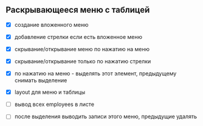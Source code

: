 ## Раскрывающееся меню с таблицей

* [x] создание вложенного меню
* [x] добавление стрелки если есть вложенное меню
* [x] скрывание/открывание меню по нажатию на меню
* [x] скрывание/открывание только по нажатию стрелки
* [x] по нажатию на меню - выделять этот элемент, предыдущему снимать выделение 
* [x] layout для меню и таблицы
* [ ] вывод всех employees в листе
* [ ] после выделения выводить записи этого меню, предыдущие удалять

